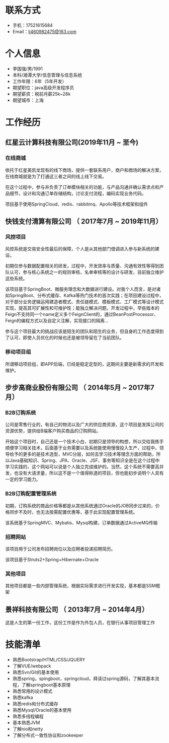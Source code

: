 
# 联系方式

- 手机：17521615684
- Email：li460982475@163.com


# 个人信息

 - 李国强/男/1991
 - 本科/湘潭大学/信息管理与信息系统 
 - 工作年限：6年（5年开发）
 - 期望职位：java高级开发程序员
 - 期望薪资：税前月薪25k~28k
 - 期望城市：上海


# 工作经历

## 红星云计算科技有限公司(2019年11月 ~ 至今)

### 在线商城
依托于红星美凯龙现有的线下商场，提供一套联系用户，商户和商场的解决方案，在线商城就是为了打通这三者之间的线上线下交易。

在这个过程中，参与并负责了订单模块相关的功能，与产品沟通并确认需求点和产品细节，设计和沟通订单存储结构，讨论支付流程，编码实现业务代码。

项目基于使用SpringCloud、redis、rabbitmq、Apollo等技术框架和组件


## 快钱支付清算有限公司 （ 2017年7月 ~ 2019年11月）

### 风控项目
风控系统是交易安全性最后的保障，个人是从其他部门借调进入参与新系统的建设。

初期仅参与数据配置相关的研发，过程中，开发效率与质量、沟通有效性等得到团队认可，参与核心系统之一的规则审核，名单审核等的设计与研发，目前独立维护这些系统。

该项目基于SpringBoot、微服务理念和大数据进行建设。对我个人而言，是对诸如SpringBoot、分布式缓存、Kafka等热门技术的首次实践；在项目建设过程中，对于部分业务逻辑运用建造者模式、责任链模式、模板模式、工厂模式等设计模式实现，提高其可扩展性和可维护性；能独立解决问题，开发过程中，早些版本的Feign不支持同一个name定义多个FeignClient的，通过BeanPostProcessor、Feign的编程方式以及自定义注解，实现接口的隔离...

参与这个项目最大的挑战应该是陌生的团队和陌生的业务，但自身的工作态度得到了认可，即使人员优化的时候也还是被领导留在了当前团队。


### 移动项目组 
所谓移动项目组，即APP后端，已经是稳定定型的，这期间主要是新需求的开发和维护。

  
## 步步高商业股份有限公司 （ 2014年5月 ~ 2017年7月）

### B2B订购系统
公司是零售行业的，有自己的物流以及广大的供应商资源，这个项目是发挥公司的资源优势，提供给B端客户购买商品的订购网站。

开始这个项目时，自己还是一个技术小白，初期只是领导的构想，所以交给我练手顺便学习相关技术，后面基于业务需要以及系统能使用慢慢投入生产，过程中，领导给予的更多的是技术选型，MVC分层，如何去学习技术等理念方面的帮助，所以Java基础知识、Spring、JPA、Oracle、JSF、事务等知识全是在这个过程中学习实践的，这个网站可以说是个人独立完成维护的。当然，这个系统不需要高并发，也没有大请求量，所以这不是一个值得称道的项目，但也能初步说明个人具有一定的学习能力。

### B2B订购配置管理系统
初期，订购系统的商品价格等都是从其他系统通过Oracle的JOB同步过来的，价格同步不及时，也无法按需配置优惠等，基于此实现配置管理系统。

该系统基于SpringMVC、Mybatis、Mysql构建，订单数据通过ActiveMQ传输

### 招聘网站
该项目用于公司发布招聘岗位以及应聘者投递招聘简历。

该项目基于Struts2+Spring+Hibernate+Oracle

### 其他项目 
其他项目都是一些内部管理系统，根据实际需求进行开发实现，基本都是SSM框架


## 景祥科技有限公司 （ 2013年7月 ~ 2014年4月）
  这是人生的第一份工作，这份工作是作为外包人员，在银行从事项目管理工作
  
# 技能清单

- 熟悉Bootstrap/HTML/CSS/JQUERY
- 了解VUE/webpack
- 熟悉Svn/Git的基本使用
- 熟悉spring，spingboot，springcloud，拜读过spring源码，了解其基本流程，了解springboot基本原理
- 熟悉常用的设计模式
- 熟悉kafka
- 熟悉redis和分布式缓存
- 熟悉Mysql/Oracle的基本使用
- 熟悉多线程编程
- 基本熟悉JVM
- 了解nio和netty
- 了解分布式一致性协议和zookeeper
      
